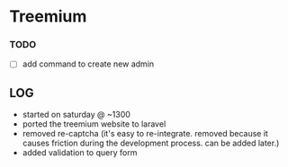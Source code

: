 # Treemium


### TODO

* [ ] add command to create new admin


## LOG

* started on saturday @ ~1300
* ported the treemium website to laravel
* removed re-captcha (it's easy to re-integrate. removed because it causes friction during the development process. can be added later.)
* added validation to query form
